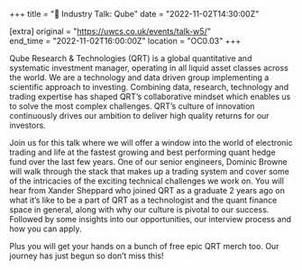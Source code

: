 +++
title = "🎤 Industry Talk: Qube"
date = "2022-11-02T14:30:00Z"

[extra]
original = "https://uwcs.co.uk/events/talk-w5/"    
end_time = "2022-11-02T16:00:00Z"
location = "OC0.03"
+++

Qube Research & Technologies (QRT) is a global quantitative and systematic investment manager, operating in all liquid asset classes across the world. We are a technology and data driven group implementing a scientific approach to investing. Combining data, research, technology and trading expertise has shaped QRT’s collaborative mindset which enables us to solve the most complex challenges. QRT’s culture of innovation continuously drives our ambition to deliver high quality returns for our investors.

Join us for this talk where we will offer a window into the world of electronic trading and life at the fastest growing and best performing quant hedge fund over the last few years. One of our senior engineers, Dominic Browne will walk through the stack that makes up a trading system and cover some of the intricacies of the exciting technical challenges we work on. You will hear from Xander Sheppard who joined QRT as a graduate 2 years ago on what it’s like to be a part of QRT as a technologist and the quant finance space in general, along with why our culture is pivotal to our success. Followed by some insights into our opportunities, our interview process and how you can apply.

Plus you will get your hands on a bunch of free epic QRT merch too. Our journey has just begun so don’t miss this!
